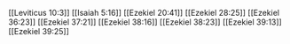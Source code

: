 [[Leviticus 10:3]]
[[Isaiah 5:16]]
[[Ezekiel 20:41]]
[[Ezekiel 28:25]]
[[Ezekiel 36:23]]
[[Ezekiel 37:21]]
[[Ezekiel 38:16]]
[[Ezekiel 38:23]]
[[Ezekiel 39:13]]
[[Ezekiel 39:25]]
